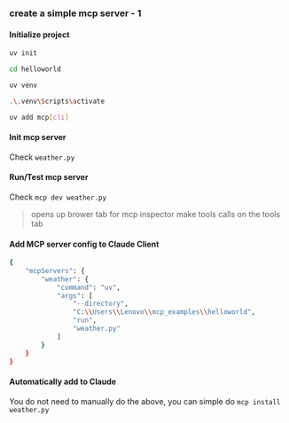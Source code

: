 ### create a simple mcp server - 1

#### Initialize project
```bash
uv init

cd helloworld

uv venv

.\.venv\Scripts\activate

uv add mcp[cli]
```

#### Init mcp server
Check `weather.py`


#### Run/Test mcp server
Check `mcp dev weather.py`

> opens up brower tab for mcp inspector
> make tools calls on the tools tab

#### Add MCP server config to Claude Client
```bash
{
    "mcpServers": {
        "weather": {
            "command": "uv",
            "args": [
                "--directory",
                "C:\\Users\\Lenovo\\mcp_examples\\helloworld",
                "run",
                "weather.py"
            ]
        }
    }
}
```

#### Automatically add to Claude
You do not need to manually do the above, you can simple do
`mcp install weather.py`
